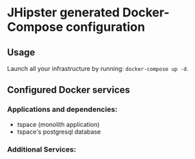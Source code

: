 # JHipster generated Docker-Compose configuration

## Usage

Launch all your infrastructure by running: `docker-compose up -d`.

## Configured Docker services

### Applications and dependencies:

- tspace (monolith application)
- tspace's postgresql database

### Additional Services:
